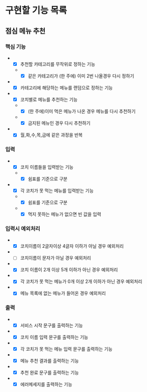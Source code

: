 # 구현할 기능 목록

## 점심 메뉴 추천
### 핵심 기능
- +[x] 추천할 카테고리를 무작위로 정하는 기능  
  - +[x] 같은 카테고리가 (한 주에) 이미 2번 나올경우 다시 정하기  
- +[x] 카테고리에 해당하는 메뉴를 랜덤으로 정하는 기능  
- +[x] 코치별로 메뉴를 추천하는 기능 
  - +[x] (한 주에)이미 먹은 메뉴가 나온 경우 메뉴를 다시 추천하기  
  - +[x] 금지된 메뉴인 경우 다시 추천하기  
- +[x] 월,화,수,목,금에 같은 과정을 반복  

### 입력
- +[x] 코치 이름들을 입력받는 기능  
  - +[x] 쉼표를 기준으로 구분  
- +[x] 각 코치가 못 먹는 메뉴를 입력받는 기능  
  - +[x] 쉼표를 기준으로 구분  
  - +[x] 먹지 못하는 메뉴가 없으면 빈 값을 입력

### 입력시 예외처리
- +[x] 코치이름이 2글자이상 4글자 이하가 아닐 경우 예외처리  
- +[ ] 코치이름이 문자가 아닐 경우 예외처리
- +[x] 코치 이름이 2개 이상 5개 이하가 아닌 경우 예외처리  
- +[x] 각 코치가 못 먹는 메뉴가 0개 이상 2개 이하가 아닌 경우 예외처리  
- +[x] 메뉴 목록에 없는 메뉴가 들어온 경우 예외처리

### 출력
- +[x] 서비스 시작 문구를 출력하는 기능  
- +[x] 코치 이름 입력 문구를 출력하는 기능  
- +[x] 각 코치가 못 먹는 메뉴 입력 문구를 출력하는 기능  
- +[x] 메뉴 추천 결과를 출력하는 기능  
- +[x] 추천 완료 문구를 출력하는 기능  
- +[x] 에러메세지를 출력하는 기능  